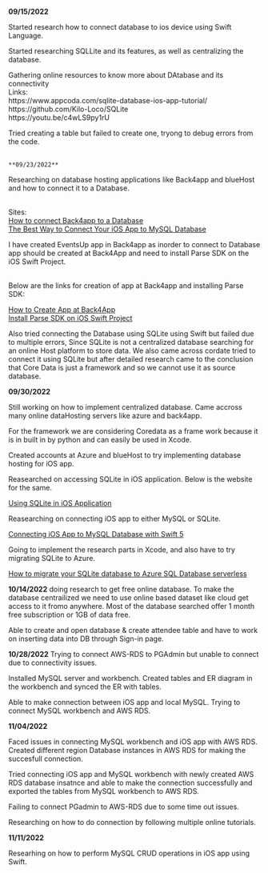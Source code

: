   **09/15/2022**
<p>Started research how to connect database to ios device using Swift Language.

<p>Started researching SQLLite and its features, as well as centralizing the database.</p>

<p> Gathering online resources to know more about DAtabase and its connectivity<br>
  Links:<br>
  https://www.appcoda.com/sqlite-database-ios-app-tutorial/ <br>
  https://github.com/Kilo-Loco/SQLite<br>
  https://youtu.be/c4wLS9py1rU
 
  <p> Tried creating a table but failed to create one, tryong to debug errors from the code.
   <br>
    <br>
    
    **09/23/2022**
  <p>Researching on database hosting applications like Back4app and blueHost and how to connect it to a Database.</p><br>
  Sites:<br>
  <a href="https://www.back4app.com/docs/database-hub/connect">How to connect Back4app to a Database</a><br>
  <a href="https://codewithchris.com/iphone-app-connect-to-mysql-database/">The Best Way to Connect Your iOS App to MySQL Database</a><br>

  <p>I have created EventsUp app in Back4app as inorder to connect to Database app should be created at Back4App and need to install Parse SDK on the iOS Swift Project.</p><br>
  Below are the links for creation of app at Back4app and installing Parse SDK:<br>

  <a href="https://www.back4app.com/docs/get-started/new-parse-app">How to Create App at Back4App</a><br>
  <a href="https://www.back4app.com/docs/ios/parse-swift-sdk">Install Parse SDK on iOS Swift Project</a><br>
  
  <p> Also tried connecting the Database using SQLite using Swift but failed due to multiple errors, Since SQLite is not a centralized database searching for an online Host platform to store data. We also came across cordate tried to connect it using SQLite but after detailed research came to the conclusion that Core Data is just a framework and so we cannot use it as source database.</p>  

**09/30/2022**
<p> Still working on how to implement centralized database. Came accross many online dataHosting servers like azure and back4app.
 <p> For the framework we are considering Coredata as a frame work because it is in built in by python and can easily be used in Xcode.
  
<p> Created accounts at Azure and blueHost to try implementing database hosting for iOS app.<br>

<p>Reasearched on accessing SQLite in iOS application. Below is the website for the same.

<a href="https://www.simplifiedios.net/swift-sqlite-tutorial/">Using SQLite in iOS Application</a><br>

Reasearching on connecting iOS app to either MySQL or SQLite.

<a href="https://medium.com/@joseortizcosta/connecting-ios-app-to-mysql-database-with-swift-5-using-protocol-delegation-and-mvc-architectural-259dc32fcc4b">Connecting iOS App to MySQL Database with Swift 5</a><br>

<p>Going to implement the research parts in Xcode, and also have to try migrating SQLite to Azure.</p>

<a href="https://learn.microsoft.com/en-us/azure/azure-sql/database/migrate-sqlite-db-to-azure-sql-serverless-offline-tutorial?view=azuresql">How to migrate your SQLite database to Azure SQL Database serverless</a><br>


**10/14/2022**
doing research to get free online database. To make the database centrailized we need to use online based dataset like cloud get access to it fromo anywhere. Most of the database searched offer 1 month free subscription or 1GB of data free. 

<p>Able to create and open database & create attendee table and have to work on inserting data into DB through Sign-in page.<p>
 
 **10/28/2022**
 Trying to connect AWS-RDS to PGAdmin but unable to connect due to connectivity issues.

 <p>Installed MySQL server and workbench. Created tables and ER diagram in the workbench and synced the ER with tables.<p>
 <p>Able to make connection between iOS app and local MySQL. Trying to connect MySQL workbench and AWS RDS.<p>

 **11/04/2022**
 <p>Faced issues in connecting MySQL workbench and iOS app with AWS RDS. Created different region Database instances in AWS RDS for making the succesfull connection.<p>

 <p>Tried connecting iOS app and MySQL workbench with newly created AWS RDS database insatnce and able to make the connection successfully and exported the tables from MySQL workbench to AWS RDS.<p>
  
  <p>Failing to connect PGadmin to AWS-RDS due to some time out issues.</p>
  <p>Researching on how to do connection by following multiple online tutorials.</p>

  **11/11/2022**
  <p>Researhing on how to perform MySQL CRUD operations in iOS app using Swift.</p>
